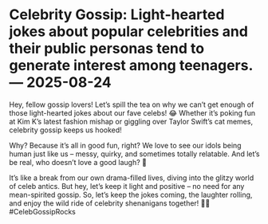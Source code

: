 # Celebrity Gossip: Light-hearted jokes about popular celebrities and their public personas tend to generate interest among teenagers. — 2025-08-24

Hey, fellow gossip lovers! Let’s spill the tea on why we can’t get enough of those light-hearted jokes about our fave celebs! 😂 Whether it’s poking fun at Kim K’s latest fashion mishap or giggling over Taylor Swift’s cat memes, celebrity gossip keeps us hooked! 

Why? Because it’s all in good fun, right? We love to see our idols being human just like us – messy, quirky, and sometimes totally relatable. And let’s be real, who doesn’t love a good laugh? 🤣

It’s like a break from our own drama-filled lives, diving into the glitzy world of celeb antics. But hey, let’s keep it light and positive – no need for any mean-spirited gossip. So, let’s keep the jokes coming, the laughter rolling, and enjoy the wild ride of celebrity shenanigans together! 💫🌟 #CelebGossipRocks